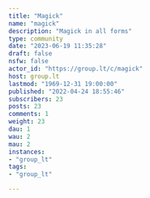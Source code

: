 ```yaml
---
title: "Magick" 
name: "magick"
description: "Magick in all forms"
type: community
date: "2023-06-19 11:35:28"
draft: false
nsfw: false
actor_id: "https://group.lt/c/magick"
host: group.lt
lastmod: "1969-12-31 19:00:00"
published: "2022-04-24 18:55:46"
subscribers: 23
posts: 23
comments: 1
weight: 23
dau: 1
wau: 2
mau: 2
instances:
- "group_lt"
tags: 
- "group_lt"

---
```


